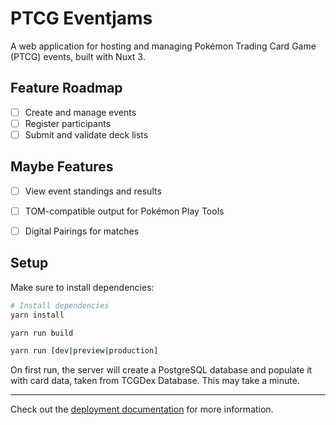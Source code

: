 # PTCG Eventjams

A web application for hosting and managing Pokémon Trading Card Game (PTCG) events, built with Nuxt 3.

## Feature Roadmap

- [ ] Create and manage events
- [ ] Register participants
- [ ] Submit and validate deck lists

## Maybe Features
- [ ] View event standings and results
- [ ] TOM-compatible output for Pokémon Play Tools
- [ ] Digital Pairings for matches


## Setup

Make sure to install dependencies:

```bash
# Install dependencies
yarn install

yarn run build

yarn run [dev|preview|production]
```

On first run, the server will create a PostgreSQL database and populate it with card data, taken from 
TCGDex Database. This may take a minute. 






---

Check out the [deployment documentation](https://nuxt.com/docs/getting-started/deployment) for more information.
